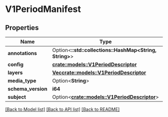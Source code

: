 # V1PeriodManifest

## Properties

Name | Type | Description | Notes
------------ | ------------- | ------------- | -------------
**annotations** | Option<**::std::collections::HashMap<String, String>**> |  | [optional]
**config** | [**crate::models::V1PeriodDescriptor**](v1.Descriptor.md) |  | 
**layers** | [**Vec<crate::models::V1PeriodDescriptor>**](v1.Descriptor.md) |  | 
**media_type** | Option<**String**> |  | [optional]
**schema_version** | **i64** |  | 
**subject** | Option<[**crate::models::V1PeriodDescriptor**](v1.Descriptor.md)> |  | [optional]

[[Back to Model list]](../README.md#documentation-for-models) [[Back to API list]](../README.md#documentation-for-api-endpoints) [[Back to README]](../README.md)


